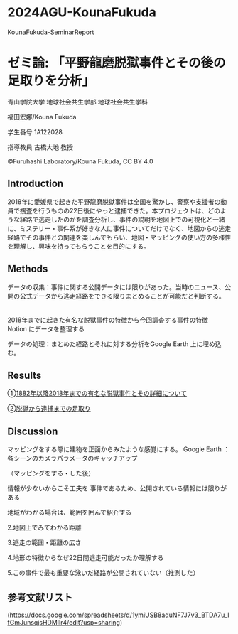 # 2024AGU-KounaFukuda
KounaFukuda-SeminarReport

# ゼミ論: 「平野龍磨脱獄事件とその後の足取りを分析」
青山学院大学 地球社会共生学部 地球社会共生学科

福田宏娜/Kouna Fukuda

学生番号 1A122028

指導教員 古橋大地 教授

©︎Furuhashi Laboratory/Kouna Fukuda, CC BY 4.0

## Introduction

2018年に愛媛県で起きた平野龍磨脱獄事件は全国を驚かし、警察や支援者の動員で捜査を行うものの22日後にやっと逮捕できた。本プロジェクトは、どのような経路で逃走したのかを調査分析し、事件の説明を地図上での可視化と一緒に、ミステリー・事件系が好きな人に事件についてだけでなく、地図からの逃走経路でその事件との関連を楽しんでもらい、地図・マッピングの使い方の多様性を理解し、興味を持ってもらうことを目的にする。
## Methods
データの収集：事件に関する公開データには限りがあった。当時のニュース、公開の公式データから逃走経路をできる限りまとめることが可能だと判断する。
　　　　　
      

2018年までに起きた有名な脱獄事件の特徴から今回調査する事件の特徴　Notion にデータを整理する


データの処理：まとめた経路とそれに対する分析をGoogle Earth 上に埋め込む。
## Results

①[1882年以降2018年までの有名な脱獄事件とその詳細について](https://clever-corn-957.notion.site/ae110f08fa3c48d2b392fe5edc9acddc?pvs=4)

②[脱獄から逮捕までの足取り](https://earth.google.com/earth/d/1fTKvVaK886nBjT9ht09OPnukgA3qeSLF?usp=sharing)

## Discussion

マッピングをする際に建物を正面からみたような感覚にする。
Google Earth ：各シーンのカメラパラメータのキャッチアップ

（マッピングをする・した後）

情報が少ないからこそ工夫を
事件であるため、公開されている情報には限りがある

地域がわかる場合は、範囲を囲んで紹介する

2.地図上でみてわかる距離

3.逃走の範囲・距離の広さ

4.地形の特徴からなぜ22日間逃走可能だったか理解する

5.この事件で最も重要な泳いだ経路が公開されていない（推測した）

## 参考文献リスト
(https://docs.google.com/spreadsheets/d/1ymiUSB8aduNF7J7v3_BTDA7u_lfGmJunsqjsHDMIlr4/edit?usp=sharing)
